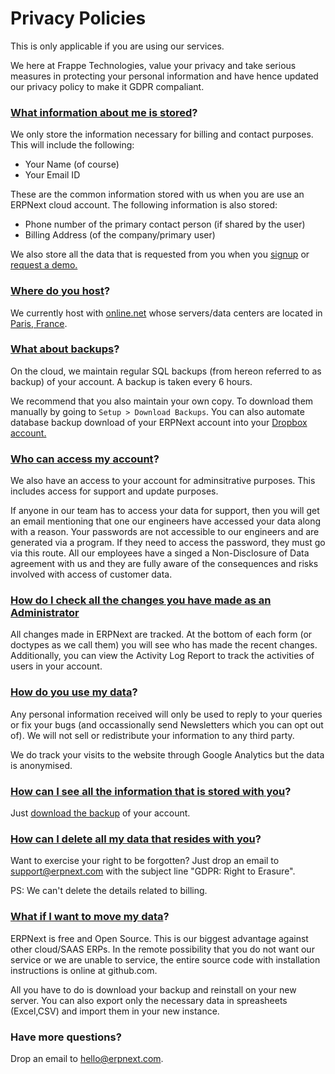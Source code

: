 # Privacy Policies

This is only applicable if you are using our services.

We here at Frappe Technologies, value your privacy and take serious measures in protecting your personal information and have hence updated our privacy policy to make it GDPR compaliant.

### [What information about me is stored](#what-information-about-me-is-stored)?

We only store the information necessary for billing and contact purposes. This will include the following:<br>
<ul>
    <li>Your Name (of course)</li>
    <li>Your Email ID</li>
</ul>

These are the common information stored with us when you are use an ERPNext cloud account. The following information is also stored: <br>
<ul> 
    <li>Phone number of the primary contact person (if shared by the user)</li>
    <li>Billing Address (of the company/primary user)</li>
</ul>

We also store all the data that is requested from you when you <a href="https://erpnext.com/signup" target="_blank">signup</a> or <a href="https://frappe.erpnext.com/request-a-demo" target="_blank">request a demo.

### [Where do you host](#where-do-you-host)?

We currently host with <a href="https://www.online.net/en" target="_blank">online.net</a> whose servers/data centers are located in <a href="https://documentation.online.net/en/dedicated-server/overview/datacenters" target="_blank">Paris, France</a>. 
 
### [What about backups](#what-about-backups)?

On the cloud, we maintain regular SQL backups (from hereon referred to as backup) of your account. A backup is taken every 6 hours. 
 
We recommend that you also maintain your own copy. To download them manually by going to ``` Setup > Download Backups ```. You can also automate database backup download of your ERPNext account into your <a href="https://erpnext.org/docs/user/manual/en/setting-up/integrations/dropbox-backup" target="_blank">Dropbox account.

### [Who can access my account](#who-can-access-my-account)?

We also have an access to your account for adminsitrative purposes. This includes access for support and update purposes.

If anyone in our team has to access your data for support, then you will get an email mentioning that one our engineers have accessed your data along with a reason. Your passwords are not accessible to our engineers and are generated via a program. If they need to access the password, they must go via this route. All our employees have a singed a Non-Disclosure of Data agreement with us and they are fully aware of the consequences and risks involved with access of customer data.

### [How do I check all the changes you have made as an Administrator](#how-do-i-check-all-the-changes-you-have-made-as-an-administrator)

All changes made in ERPNext are tracked. At the bottom of each form (or doctypes as we call them) you will see who has made the recent changes. Additionally, you can view the Activity Log Report to track the activities of users in your account.

### [How do you use my data](#how-do-you-use-my-data)?

Any personal information received will only be used to reply to your queries or fix your bugs (and occassionally send Newsletters which you can opt out of). We will not sell or redistribute your information to any third party.

We do track your visits to the website through Google Analytics but the data is anonymised. 

### [How can I see all the information that is stored with you](#how-can-i-see-all-the-information-that-is-stored-with-you)?

Just [download the backup](#what-about-backups) of your account.

### [How can I delete all my data that resides with you](#how-can-i-delete-all-my-data-that-resides-with-you)?

Want to exercise your right to be forgotten? Just drop an email to <a href="mailto:support@erpnext.com?subject=GDPR: Right to Erasure&body=ERPNext Account URL:">support@erpnext.com</a> with the subject line "GDPR: Right to Erasure".

PS: We can't delete the details related to billing.

### [What if I want to move my data](#what-if-i-want-to-move-my-data)?

ERPNext is free and Open Source. This is our biggest advantage against other cloud/SAAS ERPs. In the remote possibility that you do not want our service or we are unable to service, the entire source code with installation instructions is online at github.com.

All you have to do is download your backup and reinstall on your new server. You can also export only the necessary data in spreasheets (Excel,CSV) and import them in your new instance.

### Have more questions?

Drop an email to <a href="mailto:hello@erpnext.com">hello@erpnext.com</a>.

